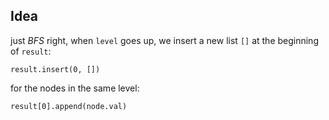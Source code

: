 ## Idea

just _BFS_ right, when `level` goes up, we insert a new list `[]` at the beginning of `result`:
```
result.insert(0, [])
```
for the nodes in the same level:
```
result[0].append(node.val)
```